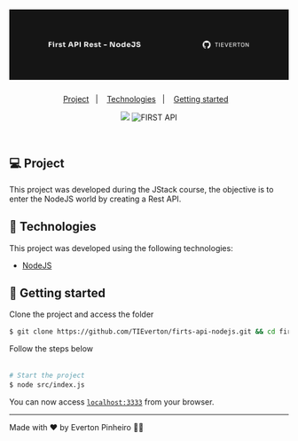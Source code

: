 <h1 align="center">
  <img alt="letmeask" title="firts-api-nodejs" src=".github/banner.png" />
</h1>

<p align="center">
  <a href="#-project">Project</a>&nbsp;&nbsp;&nbsp;|&nbsp;&nbsp;&nbsp;
  <a href="#-technologies">Technologies</a>&nbsp;&nbsp;&nbsp;|&nbsp;&nbsp;&nbsp;
  <a href="#-getting-started">Getting started</a>&nbsp;&nbsp;&nbsp;
</p>

<p align="center">
  <a href="https://www.linkedin.com/in/evertonpinheiroti/"><img src="https://img.shields.io/badge/linkedin-0077B5.svg?style=for-the-badge&logo=linkedin&logoColor=white"></a>
  </a>
  <img src="https://img.shields.io/static/v1?label=JSTACK&style=for-the-badge&message=FIRST-API&color=8257E5&labelColor=000000" alt="FIRST API" />
</p>

<br>

## 💻 Project

This project was developed during the JStack course, the objective is to enter the NodeJS world by creating a Rest API.

## 🔌 Technologies

This project was developed using the following technologies:

- [NodeJS](https://nodejs.org)

## 🚀 Getting started

Clone the project and access the folder

```bash
$ git clone https://github.com/TIEverton/firts-api-nodejs.git && cd firts-api-nodejs
```

Follow the steps below

```bash

# Start the project
$ node src/index.js
```
You can now access [`localhost:3333`](http://localhost:3333) from your browser.

---

Made with ♥ by Everton Pinheiro 👋🏻
